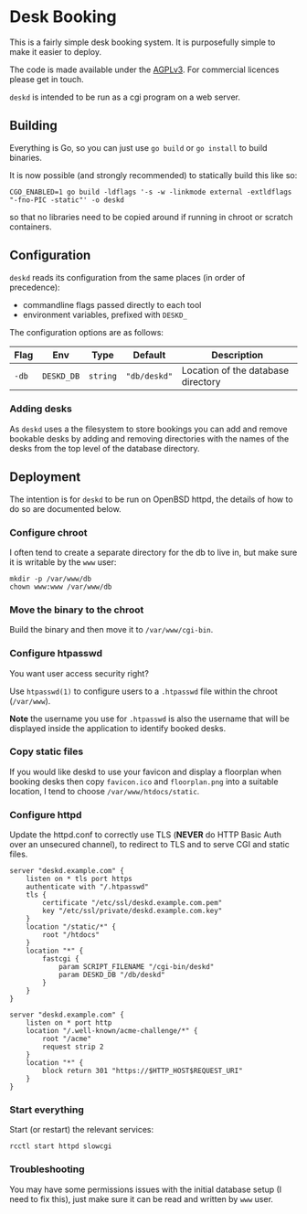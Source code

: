 # Desk Booking

This is a fairly simple desk booking system. 
It is purposefully simple to make it easier to deploy.

The code is made available under the [AGPLv3](https://www.gnu.org/licenses/agpl-3.0.en.html).
For commercial licences please get in touch.

`deskd` is intended to be run as a cgi program on a web server.

## Building

Everything is Go, so you can just use `go build` or `go install` to build binaries.

It is now possible (and strongly recommended) to statically build this like so:
```
CGO_ENABLED=1 go build -ldflags '-s -w -linkmode external -extldflags "-fno-PIC -static"' -o deskd
```
so that no libraries need to be copied around if running in chroot or scratch containers.

## Configuration

`deskd` reads its configuration from the same places (in order of precedence):

- commandline flags passed directly to each tool
- environment variables, prefixed with `DESKD_`

The configuration options are as follows:

| Flag     | Env           | Type      | Default      | Description                        |
|----------|---------------|-----------|--------------|------------------------------------|
| `-db`    | `DESKD_DB`    | `string`  | `"db/deskd"` | Location of the database directory |

### Adding desks

As `deskd` uses a the filesystem to store bookings you can add and remove bookable desks by
adding and removing directories with the names of the desks from the top level of the database
directory.

## Deployment

The intention is for `deskd` to be run on OpenBSD httpd, the details of how to
do so are documented below.

### Configure chroot

I often tend to create a separate directory for the db to live in, but make sure
it is writable by the `www` user:
```
mkdir -p /var/www/db
chown www:www /var/www/db
```

### Move the binary to the chroot

Build the binary and then move it to `/var/www/cgi-bin`.

### Configure htpasswd

You want user access security right?

Use `htpasswd(1)` to configure users to a `.htpasswd` file within the chroot
(`/var/www`).

**Note** the username you use for `.htpasswd` is also the username that will be
displayed inside the application to identify booked desks.

### Copy static files

If you would like deskd to use your favicon and display a floorplan when booking
desks then copy `favicon.ico` and `floorplan.png` into a suitable location, I
tend to choose `/var/www/htdocs/static`.

### Configure httpd

Update the httpd.conf to correctly use TLS (**NEVER** do HTTP Basic Auth over an
unsecured channel), to redirect to TLS and to serve CGI and static files.

```
server "deskd.example.com" {
	listen on * tls port https
	authenticate with "/.htpasswd"
	tls {
		certificate "/etc/ssl/deskd.example.com.pem"
		key "/etc/ssl/private/deskd.example.com.key"
	}
	location "/static/*" {
		root "/htdocs"
	}
	location "*" {
		fastcgi {
			param SCRIPT_FILENAME "/cgi-bin/deskd"
			param DESKD_DB "/db/deskd"
		}
	}
}

server "deskd.example.com" {
	listen on * port http
	location "/.well-known/acme-challenge/*" {
		root "/acme"
		request strip 2
	}
	location "*" {
		block return 301 "https://$HTTP_HOST$REQUEST_URI"
	}
}
```

### Start everything

Start (or restart) the relevant services:
```
rcctl start httpd slowcgi
```

### Troubleshooting

You may have some permissions issues with the initial database setup (I need to
fix this), just make sure it can be read and written by `www` user.
